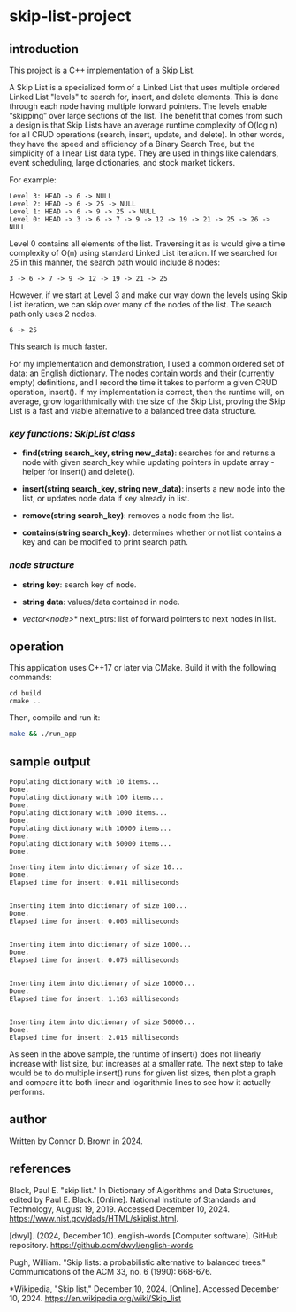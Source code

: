 # skip-list-project

## introduction

This project is a C++ implementation of a Skip List.

A Skip List is a specialized form of a Linked List that uses multiple ordered Linked List "levels" to search for, insert, and delete elements. This is done through each node having multiple forward pointers. The levels enable “skipping” over large sections of the list. The benefit that comes from such a design is that Skip Lists have an average runtime complexity of O(log n) for all CRUD operations (search, insert, update, and delete). In other words, they have the speed and efficiency of a Binary Search Tree, but the simplicity of a linear List data type. They are used in things like calendars, event scheduling, large dictionaries, and stock market tickers.

For example:

```text
Level 3: HEAD -> 6 -> NULL
Level 2: HEAD -> 6 -> 25 -> NULL
Level 1: HEAD -> 6 -> 9 -> 25 -> NULL
Level 0: HEAD -> 3 -> 6 -> 7 -> 9 -> 12 -> 19 -> 21 -> 25 -> 26 -> NULL
```

Level 0 contains all elements of the list. Traversing it as is would give a time complexity of O(n) using standard Linked List iteration. If we searched for 25 in this manner, the search path would include 8 nodes:

```text
3 -> 6 -> 7 -> 9 -> 12 -> 19 -> 21 -> 25
```

However, if we start at Level 3 and make our way down the levels using Skip List iteration, we can skip over many of the nodes of the list. The search path only uses 2 nodes.

```text
6 -> 25
```

This search is much faster.

For my implementation and demonstration, I used a common ordered set of data: an English dictionary. The nodes contain words and their (currently empty) definitions, and I record the time it takes to perform a given CRUD operation, insert(). If my implementation is correct, then the runtime will, on average, grow logarithmically with the size of the Skip List, proving the Skip List is a fast and viable alternative to a balanced tree data structure.

### *key functions: SkipList class*

- **find(string search_key, string new_data)**: searches for and returns a node with given search_key while updating pointers in update array - helper for insert() and delete().

- **insert(string search_key, string new_data)**: inserts a new node into the list, or updates node data if key already in list.

- **remove(string search_key)**: removes a node from the list.

- **contains(string search_key)**: determines whether or not list contains a key and can be modified to print search path.

### *node structure*

- **string key**: search key of node.

- **string data**: values/data contained in node.

- **vector<node*>** next_ptrs: list of forward pointers to next nodes in list.


## operation

This application uses C++17 or later via CMake. Build it with the following commands:

```text
cd build
cmake ..
```

Then, compile and run it:
```bash
make && ./run_app
```

## sample output
```text
Populating dictionary with 10 items...
Done.
Populating dictionary with 100 items...
Done.
Populating dictionary with 1000 items...
Done.
Populating dictionary with 10000 items...
Done.
Populating dictionary with 50000 items...
Done.

Inserting item into dictionary of size 10...
Done.
Elapsed time for insert: 0.011 milliseconds


Inserting item into dictionary of size 100...
Done.
Elapsed time for insert: 0.005 milliseconds


Inserting item into dictionary of size 1000...
Done.
Elapsed time for insert: 0.075 milliseconds


Inserting item into dictionary of size 10000...
Done.
Elapsed time for insert: 1.163 milliseconds


Inserting item into dictionary of size 50000...
Done.
Elapsed time for insert: 2.015 milliseconds
```

As seen in the above sample, the runtime of insert() does not linearly increase with list size, but increases at a smaller rate. The next step to take would be to do multiple insert() runs for given list sizes, then plot a graph and compare it to both linear and logarithmic lines to see how it actually performs.

## author

Written by Connor D. Brown in 2024.

## references

Black, Paul E. "skip list." In Dictionary of Algorithms and Data Structures, edited by Paul E. Black. [Online]. National Institute of Standards and Technology, August 19, 2019. Accessed December 10, 2024. https://www.nist.gov/dads/HTML/skiplist.html.

[dwyl]. (2024, December 10). english-words [Computer software]. GitHub repository. https://github.com/dwyl/english-words

Pugh, William. "Skip lists: a probabilistic alternative to balanced trees." Communications of the ACM 33, no. 6 (1990): 668-676.

*Wikipedia, "Skip list," December 10, 2024. [Online]. Accessed December 10, 2024.  https://en.wikipedia.org/wiki/Skip_list



